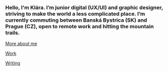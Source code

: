 ### Hello, I'm Klára. I’m junior digital (UX/UI) and graphic designer, striving to make the world a less complicated place. I’m currently commuting between Banská Bystrica (SK) and Prague (CZ), open to remote work and hitting the mountain trails.

[More about me](about.md)


  [Work](work/index.md)
  
  [Writing](writing/index.md)
